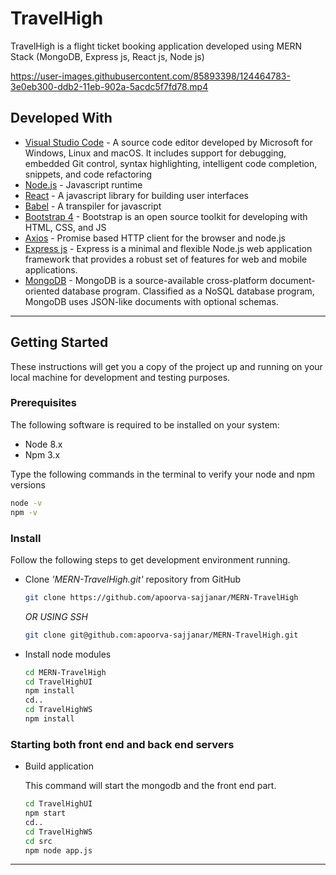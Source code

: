 # TravelHigh

TravelHigh is a flight ticket booking application developed using MERN Stack (MongoDB, Express js, React js, Node js)


https://user-images.githubusercontent.com/85893398/124464783-3e0eb300-ddb2-11eb-902a-5acdc5f7fd78.mp4


## Developed With

* [Visual Studio Code](https://code.visualstudio.com/) - A source code editor developed by Microsoft for Windows, Linux and macOS. It includes support for debugging, embedded Git control, syntax highlighting, intelligent code completion, snippets, and code refactoring
* [Node.js](https://nodejs.org/en/) - Javascript runtime
* [React](https://reactjs.org/) - A javascript library for building user interfaces
* [Babel](https://babeljs.io/) - A transpiler for javascript
* [Bootstrap 4](https://getbootstrap.com/) - Bootstrap is an open source toolkit for developing with HTML, CSS, and JS
* [Axios](https://github.com/axios/axios) - Promise based HTTP client for the browser and node.js
* [Express js](http://expressjs.com/) - Express is a minimal and flexible Node.js web application framework that provides a robust set of features for web and mobile applications.
* [MongoDB](https://www.mongodb.com/) - MongoDB is a source-available cross-platform document-oriented database program. Classified as a NoSQL database program, MongoDB uses JSON-like documents with optional schemas. 
---
## Getting Started

These instructions will get you a copy of the project up and running on your local machine for development and testing purposes.

### Prerequisites

The following software is required to be installed on your system:

* Node 8.x
* Npm 3.x

Type the following commands in the terminal to verify your node and npm versions

```bash
node -v
npm -v
```

### Install

Follow the following steps to get development environment running.

* Clone _'MERN-TravelHigh.git'_ repository from GitHub

  ```bash
  git clone https://github.com/apoorva-sajjanar/MERN-TravelHigh
  ```

   _OR USING SSH_

  ```bash
  git clone git@github.com:apoorva-sajjanar/MERN-TravelHigh.git
  ```

* Install node modules

   ```bash
   cd MERN-TravelHigh
   cd TravelHighUI
   npm install
   cd..
   cd TravelHighWS
   npm install
   ```


### Starting both front end and back end servers

* Build application

  This command will start the mongodb and the front end part.

  ```bash
  cd TravelHighUI
  npm start
  cd..
  cd TravelHighWS
  cd src
  npm node app.js
  ```


---



